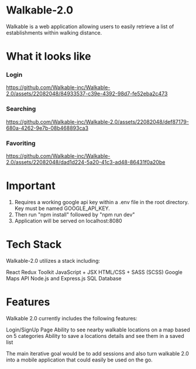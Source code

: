 # Walkable-2.0
Walkable is a web application allowing users to easily retrieve a list of establishments within walking distance.

# What it looks like
<h3>Login</h3>

https://github.com/Walkable-inc/Walkable-2.0/assets/22082048/84933537-c39e-4392-98d7-fe52eba2c473

<h3>Searching</h3>

https://github.com/Walkable-inc/Walkable-2.0/assets/22082048/def87179-680a-4262-9e7b-08b468893ca3

<h3>Favoriting</h3>

https://github.com/Walkable-inc/Walkable-2.0/assets/22082048/dad1d224-5a20-41c3-ad48-86431f0a20be




# Important
1. Requires a working google api key within a .env file in the root directory. Key must be named GOOGLE_API_KEY.
2. Then run "npm install" followed by "npm run dev"
3. Application will be served on localhost:8080


# Tech Stack
Walkable-2.0 utilizes a stack including:

React
Redux Toolkit
JavaScript + JSX
HTML/CSS + SASS (SCSS)
Google Maps API
Node.js and Express.js
SQL Database


# Features
Walkable 2.0 currently includes the following features:

Login/SignUp Page
Ability to see nearby walkable locations on a map based on 5 categories
Ability to save a locations details and see them in a saved list

The main iterative goal would be to add sessions and also turn walkable 2.0 into a mobile application that could easily be used on the go.
